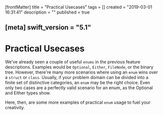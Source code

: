 [frontMatter]
title = "Practical Usecases"
tags = []
created = "2019-03-01 16:31:41"
description = ""
published = true

[meta]
swift_version = "5.1"
---

# Practical Usecases

We\'ve already seen a couple of useful `enums` in the previous feature
descriptions. Examples would be `Optional`, `Either`,
`FileNode`, or the binary tree. However, there\'re many more scenarios
where using an `enum` wins over a `struct` or `class`. Usually, if your
problem domain can be divided into a finite set of distinctive
categories, an `enum` may be the right choice. Even only two cases are a
perfectly valid scenario for an enum, as the Optional and Either types
show.

Here, then, are some more examples of practical `enum` usage to fuel
your creativity.

